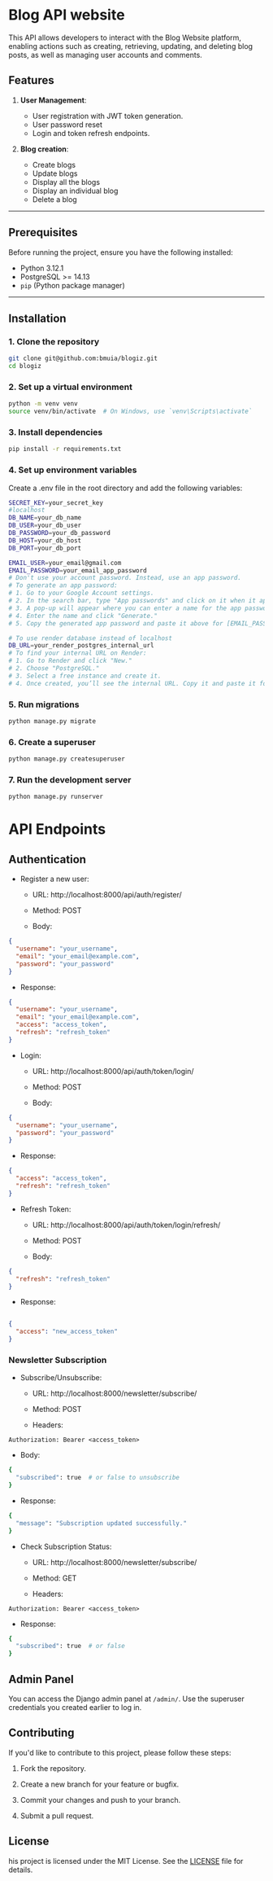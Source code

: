 # Blog API website

This API allows developers to interact with the Blog Website platform, enabling actions such as creating, retrieving, updating, and deleting blog posts, as well as managing user accounts and comments.

## Features

1. **User Management**:
   - User registration with JWT token generation.
   - User password reset
   - Login and token refresh endpoints.
   
2. **Blog creation**:
   - Create blogs
   - Update blogs
   - Display all the blogs 
   - Display an individual blog
   - Delete a blog

---

## Prerequisites

Before running the project, ensure you have the following installed:

- Python 3.12.1
- PostgreSQL >= 14.13
- `pip` (Python package manager)

---

## Installation

### 1. Clone the repository

```bash
git clone git@github.com:bmuia/blogiz.git
cd blogiz
```

### 2. Set up a virtual environment

```bash
python -m venv venv
source venv/bin/activate  # On Windows, use `venv\Scripts\activate`
```
### 3. Install dependencies

```bash
pip install -r requirements.txt
```

### 4. Set up environment variables
Create a .env file in the root directory and add the following variables:

```bash
SECRET_KEY=your_secret_key
#localhost
DB_NAME=your_db_name
DB_USER=your_db_user
DB_PASSWORD=your_db_password
DB_HOST=your_db_host
DB_PORT=your_db_port

EMAIL_USER=your_email@gmail.com
EMAIL_PASSWORD=your_email_app_password
# Don't use your account password. Instead, use an app password.
# To generate an app password:
# 1. Go to your Google Account settings.
# 2. In the search bar, type "App passwords" and click on it when it appears.
# 3. A pop-up will appear where you can enter a name for the app password.
# 4. Enter the name and click "Generate."
# 5. Copy the generated app password and paste it above for [EMAIL_PASSWORD].

# To use render database instead of localhost
DB_URL=your_render_postgres_internal_url
# To find your internal URL on Render:
# 1. Go to Render and click "New."
# 2. Choose "PostgreSQL."
# 3. Select a free instance and create it.
# 4. Once created, you’ll see the internal URL. Copy it and paste it for [DB_URL].

```

### 5. Run migrations

```bash
python manage.py migrate
```

### 6. Create a superuser

```bash
python manage.py createsuperuser
```

### 7. Run the development server

```bash
python manage.py runserver
```

# API Endpoints

## Authentication

- Register a new user:

  - URL: http://localhost:8000/api/auth/register/

  - Method: POST

  - Body:

```json
{
  "username": "your_username",
  "email": "your_email@example.com",
  "password": "your_password"
}

```
  - Response:
```json
{
  "username": "your_username",
  "email": "your_email@example.com",
  "access": "access_token",
  "refresh": "refresh_token"
}
```
- Login:

  - URL: http://localhost:8000/api/auth/token/login/

  - Method: POST

  - Body:

```json
{
  "username": "your_username",
  "password": "your_password"
}
```

  - Response:

```json
{
  "access": "access_token",
  "refresh": "refresh_token"
}
```

- Refresh Token:

  - URL: http://localhost:8000/api/auth/token/login/refresh/

  - Method: POST

  - Body:

```json
{
  "refresh": "refresh_token"
}
```

  - Response:

```json

{
  "access": "new_access_token"
}
```

### Newsletter Subscription
- Subscribe/Unsubscribe:

  - URL: http://localhost:8000/newsletter/subscribe/

  - Method: POST

  - Headers:

```plaintext
Authorization: Bearer <access_token>
```

  - Body:

```bash
{
  "subscribed": true  # or false to unsubscribe
}
```

  - Response:

```bash
{
  "message": "Subscription updated successfully."
}
```
- Check Subscription Status:

  - URL: http://localhost:8000/newsletter/subscribe/

  - Method: GET

  - Headers:

```plaintext
Authorization: Bearer <access_token>
```
  - Response:

```bash
{
  "subscribed": true  # or false
}
```

## Admin Panel
You can access the Django admin panel at `/admin/`. Use the superuser credentials you created earlier to log in.

## Contributing
If you'd like to contribute to this project, please follow these steps:
   1. Fork the repository.

   2. Create a new branch for your feature or bugfix.

   3. Commit your changes and push to your branch.

   4. Submit a pull request.

## License
his project is licensed under the MIT License. See the [LICENSE](./LICENSE) file for details.



